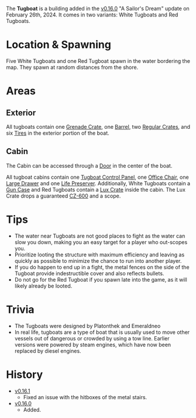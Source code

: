 The **Tugboat** is a building added in the [v0.16.0](https://github.com/HasangerGames/suroi/releases/tag/v0.16.0) "A Sailor's Dream" update on February 26th, 2024. It comes in two variants: White Tugboats and Red Tugboats.

# Location & Spawning

Five White Tugboats and one Red Tugboat spawn in the water bordering the map. They spawn at random distances from the shore.

# Areas

## Exterior

All tugboats contain one [Grenade Crate](/obstacles/grenade_crate), one [Barrel](/obstacles/barrel), two [Regular Crates](/obstacles/crates), and six [Tires](/obstacles/tire) in the exterior portion of the boat.

## Cabin

The Cabin can be accessed through a [Door](/obstacles/doors) in the center of the boat.

All tugboat cabins contain one [Tugboat Control Panel](/obstacles/tugboat_control_panel), one [Office Chair](/obstacles/office_chair), one [Large Drawer](/obstacles/drawers) and one [Life Preserver](/obstacles/life_preserver). Additionally, White Tugboats contain a [Gun Case](/obstacles/gun_case) and Red Tugboats contain a [Lux Crate](/obstacles/lux_crate) inside the cabin. The Lux Crate drops a guaranteed [CZ-600](/weapons/guns/cz600) and a scope.

# Tips

- The water near Tugboats are not good places to fight as the water can slow you down, making you an easy target for a player who out-scopes you.
- Prioritize looting the structure with maximum efficiency and leaving as quickly as possible to minimize the chance to run into another player.
- If you do happen to end up in a fight, the metal fences on the side of the Tugboat provide indestructible cover and also reflects bullets.
- Do not go for the Red Tugboat if you spawn late into the game, as it will likely already be looted.

# Trivia

- The Tugboats were designed by Platonthek and Emeraldneo
- In real life, tugboats are a type of boat that is usually used to move other vessels out of dangerous or crowded by using a tow line. Earlier versions were powered by steam engines, which have now been replaced by diesel engines.

# History

- [v0.16.1](https://github.com/HasangerGames/suroi/releases/tag/v0.16.1)
  - Fixed an issue with the hitboxes of the metal stairs.
- [v0.16.0](https://github.com/HasangerGames/suroi/releases/tag/v0.16.0)
  - Added.
